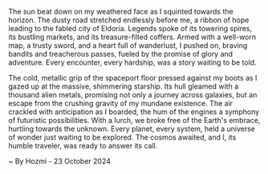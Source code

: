 
The sun beat down on my weathered face as I squinted towards the horizon. The dusty road stretched endlessly before me, a ribbon of hope leading to the fabled city of Eldoria. Legends spoke of its towering spires, its bustling markets, and its treasure-filled coffers. Armed with a well-worn map, a trusty sword, and a heart full of wanderlust, I pushed on, braving bandits and treacherous passes, fueled by the promise of glory and adventure. Every encounter, every hardship, was a story waiting to be told.

The cold, metallic grip of the spaceport floor pressed against my boots as I gazed up at the massive, shimmering starship. Its hull gleamed with a thousand alien metals, promising not only a journey across galaxies, but an escape from the crushing gravity of my mundane existence. The air crackled with anticipation as I boarded, the hum of the engines a symphony of futuristic possibilities. With a lurch, we broke free of the Earth's embrace, hurtling towards the unknown. Every planet, every system, held a universe of wonder just waiting to be explored. The cosmos awaited, and I, its humble traveler, was ready to answer its call. 

~ By Hozmi - 23 October 2024
